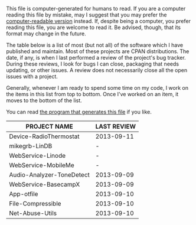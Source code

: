 This file is computer-generated for humans to read.  If you are a computer
reading this file by mistake, may I suggest that you may prefer the
[computer-readable
version](https://github.com/mikegrb/code-review/blob/master/code-review.yaml) instead.
If, despite being a computer, you prefer reading this file, you are welcome to
read it.  Be advised, though, that its format may change in the future.

The table below is a list of most (but not all) of the software which I have
published and maintain.  Most of these projects are CPAN distributions.  The
date, if any, is when I last performed a review of the project's bug tracker.
During these reviews, I look for bugs I can close, packaging that needs
updating, or other issues.  A review does not necessarily close all the open
issues with a project.

Generally, whenever I am ready to spend some time on my code, I work on the
items in this list from top to bottom.  Once I've worked on an item, it moves
to the bottom of the list.

You can read [the program that generates this
file](https://github.com/mikegrb/code-review/blob/master/code-review) if you like.

| PROJECT NAME                            | LAST REVIEW
| --------------------------------------- | -------------
| Device-RadioThermostat                  | 2013-09-11
| mikegrb-LinDB                           | -
| WebService-Linode                       | -
| WebService-MobileMe                     | -
| Audio-Analyzer-ToneDetect               | 2013-09-09
| WebService-BasecampX                    | 2013-09-09
| App-otfile                              | 2013-09-10
| File-Compressible                       | 2013-09-10
| Net-Abuse-Utils                         | 2013-09-10
